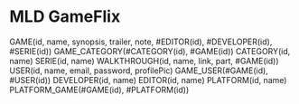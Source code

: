 # MLD GameFlix

GAME(id, name, synopsis, trailer, note, #EDITOR(id), #DEVELOPER(id), #SERIE(id))
GAME_CATEGORY(#CATEGORY(id), #GAME(id))
CATEGORY(id, name)
SERIE(id, name)
WALKTHROUGH(id, name, link, part, #GAME(id))
USER(id, name, email, password, profilePic)
GAME_USER(#GAME(id), #USER(id))
DEVELOPER(id, name)
EDITOR(id, name)
PLATFORM(id, name)
PLATFORM_GAME(#GAME(id), #PLATFORM(id))
